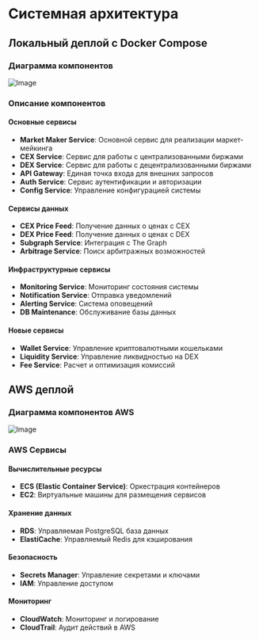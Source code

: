 # Системная архитектура

## Локальный деплой с Docker Compose

### Диаграмма компонентов

![Image](https://github.com/user-attachments/assets/8e570dc1-4208-4aa4-a81f-dfcb3416b3d1)

### Описание компонентов

#### Основные сервисы
- **Market Maker Service**: Основной сервис для реализации маркет-мейкинга
- **CEX Service**: Сервис для работы с централизованными биржами
- **DEX Service**: Сервис для работы с децентрализованными биржами
- **API Gateway**: Единая точка входа для внешних запросов
- **Auth Service**: Сервис аутентификации и авторизации
- **Config Service**: Управление конфигурацией системы

#### Сервисы данных
- **CEX Price Feed**: Получение данных о ценах с CEX
- **DEX Price Feed**: Получение данных о ценах с DEX
- **Subgraph Service**: Интеграция с The Graph
- **Arbitrage Service**: Поиск арбитражных возможностей

#### Инфраструктурные сервисы
- **Monitoring Service**: Мониторинг состояния системы
- **Notification Service**: Отправка уведомлений
- **Alerting Service**: Система оповещений
- **DB Maintenance**: Обслуживание базы данных

#### Новые сервисы
- **Wallet Service**: Управление криптовалютными кошельками
- **Liquidity Service**: Управление ликвидностью на DEX
- **Fee Service**: Расчет и оптимизация комиссий

## AWS деплой

### Диаграмма компонентов AWS

![Image](https://github.com/user-attachments/assets/d90dbd35-9fec-4442-afa3-5bd7400de9a2)

### AWS Сервисы

#### Вычислительные ресурсы
- **ECS (Elastic Container Service)**: Оркестрация контейнеров
- **EC2**: Виртуальные машины для размещения сервисов

#### Хранение данных
- **RDS**: Управляемая PostgreSQL база данных
- **ElastiCache**: Управляемый Redis для кэширования

#### Безопасность
- **Secrets Manager**: Управление секретами и ключами
- **IAM**: Управление доступом

#### Мониторинг
- **CloudWatch**: Мониторинг и логирование
- **CloudTrail**: Аудит действий в AWS